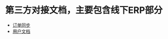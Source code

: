 # 第三方对接文档，主要包含线下ERP部分
* [订单同步](https://alibaba.github.io/arthas/erp/interface/order-push.html)
* [用户文档](https://alibaba.github.io/arthas/)